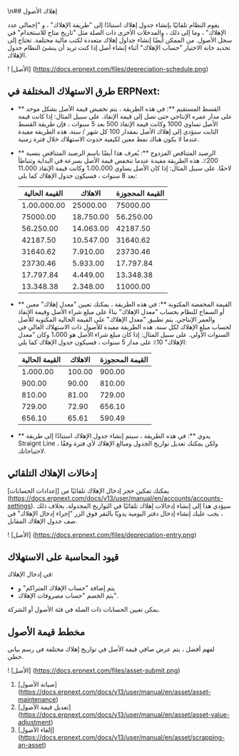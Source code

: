 \n## إهلاك الأصول

يقوم النظام تلقائيًا بإنشاء جدول إهلاك استنادًا إلى "طريقة الإهلاك" ، و "إجمالي عدد الإهلاك" ، وما إلى ذلك ، والمدخلات الأخرى ذات الصلة مثل "تاريخ متاح للاستخدام" في سجل الأصول. من الممكن أيضًا إنشاء جداول إهلاك متعددة لكتب مالية مختلفة. تحتاج إلى تحديد خانة الاختيار "حساب الإهلاك" أثناء إنشاء أصل إذا كنت تريد أن ينشئ النظام جدول الإهلاك.

! [الأصل] (https://docs.erpnext.com/files/depreciation-schedule.png)

## طرق الاستهلاك المختلفة في ERPNext:

* ** القسط المستقيم **: في هذه الطريقة ، يتم تخفيض قيمة الأصل بشكل موحد على مدار عمره الإنتاجي حتى تصل إلى قيمة الإنقاذ. على سبيل المثال: إذا كانت قيمة الأصل تساوي 1000 وكانت قيمة الإنقاذ 500 بعد 5 سنوات ، فإن طريقة القسط الثابت ستؤدي إلى إهلاك الأصل بمقدار 100 كل شهر / سنة. هذه الطريقة مفيدة عندما لا يكون هناك نمط معين لكيفية حدوث الاستهلاك خلال فترة زمنية.
    
* ** الرصيد المتناقص المزدوج **: يُعرف هذا أيضًا باسم الرصيد المتناقص بنسبة 200٪. هذه الطريقة مفيدة عندما تنخفض قيمة الأصل بسرعة في البداية وتتباطأ لاحقًا. على سبيل المثال: إذا كان الأصل يساوي 1،00،000 وكانت قيمة الإنقاذ 11،000 بعد 8 سنوات ، فسيكون جدول الإهلاك كما يلي:
    
    | القيمة الحالية | الاهلاك | القيمة المحجوزة |
    | --- | --- | --- |
    | 1،00،000.00 | 25000.00 | 75000.00 |
    | 75000.00 | 18،750.00 | 56،250.00 |
    | 56،250.00 | 14،063.00 | 42187.50 |
    | 42187.50 | 10،547.00 | 31640.62 |
    | 31640.62 | 7،910.00 | 23730.46 |
    | 23730.46 | 5،933.00 | 17،797.84 |
    | 17،797.84 | 4،449.00 | 13،348.38 |
    | 13،348.38 | 2،348.00 | 11000.00 |
    
* ** القيمة المخفضة المكتوبة **: في هذه الطريقة ، يمكنك تعيين "معدل إهلاك" معين أو السماح للنظام بحساب "معدل الإهلاك" بناءً على مبلغ شراء الأصل وقيمة الإنقاذ والعمر الإنتاجي. يتم تطبيق "معدل الإهلاك" على القيمة الحالية المكتوبة للأصل لحساب مبلغ الإهلاك لكل سنة. هذه الطريقة مفيدة للأصول ذات الاستهلاك العالي في السنوات الأولى. على سبيل المثال: إذا كان مبلغ شراء الأصل هو 1،000 وكان "معدل الإهلاك" 10٪ على مدار 5 سنوات ، فسيكون جدول الإهلاك كما يلي:
    
    | القيمة الحالية | الاهلاك | القيمة المحجوزة |
    | --- | --- | --- |
    | 1،000.00 | 100.00 | 900.00 |
    | 900.00 | 90.00 | 810.00 |
    | 810.00 | 81.00 | 729.00 |
    | 729.00 | 72.90 | 656.10 |
    | 656.10 | 65.61 | 590.49 |
    
* ** يدوي **: في هذه الطريقة ، سيتم إنشاء جدول الإهلاك استنادًا إلى طريقة Straignt Line ، ولكن يمكنك تعديل تواريخ الجدول ومبالغ الإهلاك لأي فترة وفقًا لاحتياجاتك.
    

## إدخالات الإهلاك التلقائي

يمكنك تمكين حجز إدخال الإهلاك تلقائيًا من [إعدادات الحسابات] (https://docs.erpnext.com/docs/v13/user/manual/en/accounts/accounts-settings). سيؤدي هذا إلى إنشاء إدخالات إهلاك تلقائيًا في التواريخ المجدولة. بخلاف ذلك ، يجب عليك إنشاء إدخال دفتر اليومية يدويًا بالنقر فوق الزر "إجراء إدخال الإهلاك" في صف جدول الإهلاك المقابل.

! [الأصل] (https://docs.erpnext.com/files/depreciation-entry.png)

## قيود المحاسبة على الاستهلاك

في إدخال الإهلاك:

* يتم إضافة "حساب الإهلاك المتراكم" و
* يتم الخصم "حساب مصروفات الإهلاك".

يمكن تعيين الحسابات ذات الصلة في فئة الأصول أو الشركة.

## مخطط قيمة الأصول

لفهم أفضل ، يتم عرض صافي قيمة الأصل في تواريخ إهلاك مختلفة في رسم بياني خطي.

! [الأصل] (https://docs.erpnext.com/files/asset-submit.png)

1. [صيانة الأصول] (https://docs.erpnext.com/docs/v13/user/manual/en/asset/asset-maintenance)
2. [تعديل قيمة الأصول] (https://docs.erpnext.com/docs/v13/user/manual/en/asset/asset-value-adjustment)
3. [إلغاء الأصول] (https://docs.erpnext.com/docs/v13/user/manual/en/asset/scrapping-an-asset)